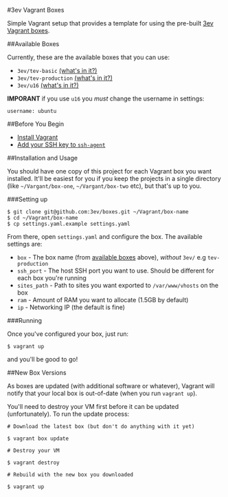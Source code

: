 #3ev Vagrant Boxes

Simple Vagrant setup that provides a template for using the pre-built
[3ev Vagrant boxes](https://github.com/3ev/3ev-vagrant).

##Available Boxes

Currently, these are the available boxes that you can use:

* `3ev/tev-basic` [(what's in it?)](https://github.com/3ev/3ev-vagrant/tree/master)
* `3ev/tev-production` [(what's in it?)](https://github.com/3ev/3ev-vagrant/tree/dev-tev-production)
* `3ev/u16` [(what's in it?)](https://github.com/3ev/3ev-vagrant/tree/u16)

**IMPORANT** if you use `u16` you *must* change the username in settings:

    username: ubuntu

##Before You Begin

* [Install Vagrant](https://github.com/3ev/boxes/wiki/Installing-Vagrant)
* [Add your SSH key to `ssh-agent`](https://github.com/3ev/boxes/wiki/SSH-Keys#important)

##Installation and Usage

You should have one copy of this project for each Vagrant box you want installed.
It'll be easiest for you if you keep the projects in a single directory (like
`~/Vargant/box-one`, `~/Vargant/box-two` etc), but that's up to you.

###Setting up

```
$ git clone git@github.com:3ev/boxes.git ~/Vagrant/box-name
$ cd ~/Vagrant/box-name
$ cp settings.yaml.example settings.yaml
```

From there, open `settings.yaml` and configure the box. The available settings
are:

* `box` - The box name (from [available boxes](#available-boxes) above), *without* `3ev/` e.g `tev-production`
* `ssh_port` - The host SSH port you want to use. Should be different for each box you're running
* `sites_path` - Path to sites you want exported to `/var/www/vhosts` on the box
* `ram` - Amount of RAM you want to allocate (1.5GB by default)
* `ip` - Networking IP (the default is fine)

###Running

Once you've configured your box, just run:

```
$ vagrant up
```

and you'll be good to go!

##New Box Versions

As boxes are updated (with additional software or whatever), Vagrant will notify
that your local box is out-of-date (when you run `vagrant up`).

You'll need to destroy your VM first before it can be updated (unfortunately). To
run the update process:

```
# Download the latest box (but don't do anything with it yet)

$ vagrant box update

# Destroy your VM

$ vagrant destroy

# Rebuild with the new box you downloaded

$ vagrant up
```
